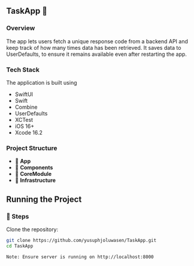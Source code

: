 ## TaskApp 🚀

### Overview  
The app lets users fetch a unique response code from a backend API and keep track of how many times data has been retrieved. It saves data to UserDefaults, to ensure it remains available even after restarting the app.

### Tech Stack 
The application is built using
- SwiftUI
- Swift
- Combine
- UserDefaults  
- XCTest
- iOS 16+
- Xcode 16.2  

### Project Structure  
- 📂 **App**  
- 📂 **Components**  
- 📂 **CoreModule**  
- 📂 **Infrastructure**   

## Running the Project  

### 📌 Steps  
Clone the repository:  
   ```sh
   git clone https://github.com/yusuphjoluwasen/TaskApp.git
   cd TaskApp

Note: Ensure server is running on http://localhost:8000

